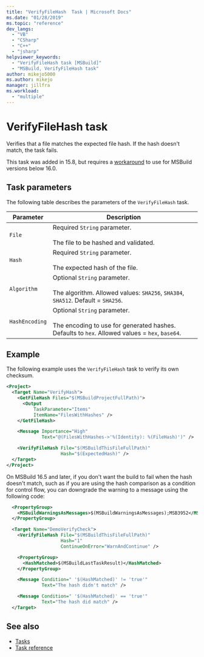 ```yaml
---
title: "VerifyFileHash  Task | Microsoft Docs"
ms.date: "01/28/2019"
ms.topic: "reference"
dev_langs:
  - "VB"
  - "CSharp"
  - "C++"
  - "jsharp"
helpviewer_keywords:
  - "VerifyFileHash task [MSBuild]"
  - "MSBuild, VerifyFileHash task"
author: mikejo5000
ms.author: mikejo
manager: jillfra
ms.workload:
  - "multiple"
---
```

# VerifyFileHash task

Verifies that a file matches the expected file hash. If the hash doesn't match, the task fails.

This task was added in 15.8, but requires a [workaround](https://github.com/Microsoft/msbuild/pull/3999#issuecomment-458193272) to use for MSBuild versions below 16.0.

## Task parameters

 The following table describes the parameters of the `VerifyFileHash` task.

|Parameter|Description|
|---------------|-----------------|
|`File`|Required `String` parameter.<br /><br />The file to be hashed and validated.|
|`Hash`|Required `String` parameter.<br /><br />The expected hash of the file.|
|`Algorithm`|Optional `String` parameter.<br /><br />The algorithm. Allowed values: `SHA256`, `SHA384`, `SHA512`. Default = `SHA256`.|
|`HashEncoding`|Optional `String` parameter.<br /><br />The encoding to use for generated hashes. Defaults to `hex`. Allowed values = `hex`, `base64`.|

## Example

The following example uses the `VerifyFileHash` task to verify its own checksum.

```xml
<Project>
  <Target Name="VerifyHash">
    <GetFileHash Files="$(MSBuildProjectFullPath)">
      <Output
          TaskParameter="Items"
          ItemName="FilesWithHashes" />
    </GetFileHash>

    <Message Importance="High"
             Text="@(FilesWithHashes->'%(Identity): %(FileHash)')" />

    <VerifyFileHash File="$(MSBuildThisFileFullPath)"
                    Hash="$(ExpectedHash)" />
  </Target>
</Project>
```

On MSBuild 16.5 and later, if you don't want the build to fail when the hash doesn't match, such as if you are using the hash comparison as a condition for control flow, you can downgrade the warning to a message using the following code:

```xml
  <PropertyGroup>
    <MSBuildWarningsAsMessages>$(MSBuildWarningsAsMessages);MSB3952</MSBuildWarningsAsMessages>
  </PropertyGroup>

  <Target Name="DemoVerifyCheck">
    <VerifyFileHash File="$(MSBuildThisFileFullPath)"
                    Hash="1"
                    ContinueOnError="WarnAndContinue" />

    <PropertyGroup>
      <HashMatched>$(MSBuildLastTaskResult)</HashMatched>
    </PropertyGroup>

    <Message Condition=" '$(HashMatched)' != 'true'"
             Text="The hash didn't match" />

    <Message Condition=" '$(HashMatched)' == 'true'"
             Text="The hash did match" />
  </Target>
```

## See also

- [Tasks](../msbuild/msbuild-tasks.md)
- [Task reference](../msbuild/msbuild-task-reference.md)
